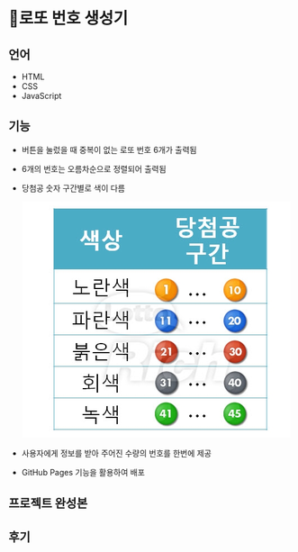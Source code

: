 # 🎲로또 번호 생성기

## 언어

- HTML
- CSS
- JavaScript

## 기능

- 버튼을 눌렀을 때 중복이 없는 로또 번호 6개가  출력됨
- 6개의 번호는 오름차순으로 정렬되어 출력됨
- 당첨공 숫자 구간별로 색이 다름

  ![Untitled](README.assets/Untitled.png)
- 사용자에게 정보를 받아 주어진 수량의 번호를 한번에 제공
- GitHub Pages 기능을 활용하여 배포

## 프로젝트 완성본


## 후기

